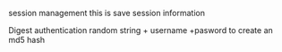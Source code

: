 session management this is save session information

Digest authentication
random string + username +pasword to create an md5 hash